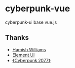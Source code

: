 # cyberpunk-vue
cyberpunk-ui base vue.js

## Thanks
* [Hamish Williams](https://codepen.io/HamishMW)
* [Element UI](https://github.com/ElemeFE/element)
* [《Cyberpunk 2077》](https://www.cyberpunk.net/us/zh-cn/pre-order)
